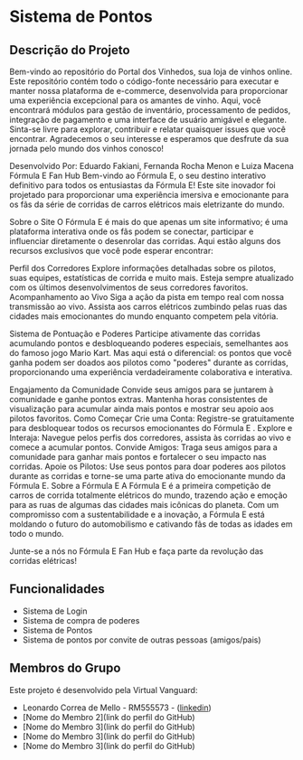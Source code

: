 # Sistema de Pontos

## Descrição do Projeto

Bem-vindo ao repositório do Portal dos Vinhedos, sua loja de vinhos online. Este repositório contém todo o código-fonte necessário para executar e manter nossa plataforma de e-commerce, desenvolvida para proporcionar uma experiência excepcional para os amantes de vinho. Aqui, você encontrará módulos para gestão de inventário, processamento de pedidos, integração de pagamento e uma interface de usuário amigável e elegante. Sinta-se livre para explorar, contribuir e relatar quaisquer issues que você encontrar. Agradecemos o seu interesse e esperamos que desfrute da sua jornada pelo mundo dos vinhos conosco!

Desenvolvido Por: Eduardo Fakiani, Fernanda Rocha Menon e Luiza Macena
Fórmula E Fan Hub
Bem-vindo ao Fórmula E, o seu destino interativo definitivo para todos os entusiastas da Fórmula E! Este site inovador foi projetado para proporcionar uma experiência imersiva e emocionante para os fãs da série de corridas de carros elétricos mais eletrizante do mundo.

Sobre o Site
O Fórmula E é mais do que apenas um site informativo; é uma plataforma interativa onde os fãs podem se conectar, participar e influenciar diretamente o desenrolar das corridas. Aqui estão alguns dos recursos exclusivos que você pode esperar encontrar:

Perfil dos Corredores
Explore informações detalhadas sobre os pilotos, suas equipes, estatísticas de corrida e muito mais. Esteja sempre atualizado com os últimos desenvolvimentos de seus corredores favoritos.
Acompanhamento ao Vivo
Siga a ação da pista em tempo real com nossa transmissão ao vivo. Assista aos carros elétricos zumbindo pelas ruas das cidades mais emocionantes do mundo enquanto competem pela vitória.

Sistema de Pontuação e Poderes
Participe ativamente das corridas acumulando pontos e desbloqueando poderes especiais, semelhantes aos do famoso jogo Mario Kart. Mas aqui está o diferencial: os pontos que você ganha podem ser doados aos pilotos como "poderes" durante as corridas, proporcionando uma experiência verdadeiramente colaborativa e interativa.

Engajamento da Comunidade
Convide seus amigos para se juntarem à comunidade e ganhe pontos extras. Mantenha horas consistentes de visualização para acumular ainda mais pontos e mostrar seu apoio aos pilotos favoritos.
Como Começar
Crie uma Conta: Registre-se gratuitamente para desbloquear todos os recursos emocionantes do Fórmula E .
Explore e Interaja: Navegue pelos perfis dos corredores, assista às corridas ao vivo e comece a acumular pontos.
Convide Amigos: Traga seus amigos para a comunidade para ganhar mais pontos e fortalecer o seu impacto nas corridas.
Apoie os Pilotos: Use seus pontos para doar poderes aos pilotos durante as corridas e torne-se uma parte ativa do emocionante mundo da Fórmula E.
Sobre a Fórmula E
A Fórmula E é a primeira competição de carros de corrida totalmente elétricos do mundo, trazendo ação e emoção para as ruas de algumas das cidades mais icônicas do planeta. Com um compromisso com a sustentabilidade e a inovação, a Fórmula E está moldando o futuro do automobilismo e cativando fãs de todas as idades em todo o mundo.

Junte-se a nós no Fórmula E Fan Hub e faça parte da revolução das corridas elétricas!

## Funcionalidades

- Sistema de Login
- Sistema de compra de poderes
- Sistema de Pontos
- Sistema de pontos por convite de outras pessoas (amigos/pais)

## Membros do Grupo

Este projeto é desenvolvido pela Virtual Vanguard:

- Leonardo Correa de Mello - RM555573 - ([linkedin](https://www.linkedin.com/in/leocorreamello/))
- [Nome do Membro 2](link do perfil do GitHub)
- [Nome do Membro 3](link do perfil do GitHub)
- [Nome do Membro 3](link do perfil do GitHub)
- [Nome do Membro 3](link do perfil do GitHub)
